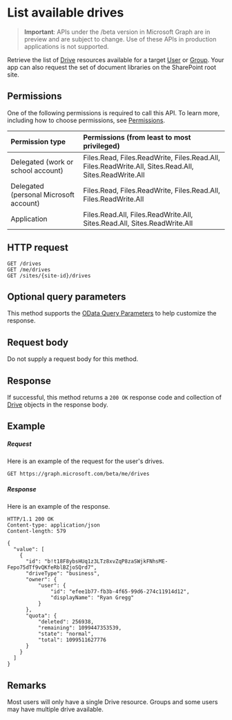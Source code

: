 # List available drives

> **Important**: APIs under the /beta version in Microsoft Graph are in preview and are subject to change. Use of these APIs in production applications is not supported.

Retrieve the list of [Drive](../resources/drive.md) resources available for a target [User](../resources/user.md) or [Group](../resources/group.md).
Your app can also request the set of document libraries on the SharePoint root site.

## Permissions

One of the following permissions is required to call this API. To learn more, including how to choose permissions, see [Permissions](../../../concepts/permissions_reference.md).

|Permission type      | Permissions (from least to most privileged)              | 
|:--------------------|:---------------------------------------------------------| 
|Delegated (work or school account) | Files.Read, Files.ReadWrite, Files.Read.All, Files.ReadWrite.All, Sites.Read.All, Sites.ReadWrite.All    | 
|Delegated (personal Microsoft account) | Files.Read, Files.ReadWrite, Files.Read.All, Files.ReadWrite.All    | 
|Application | Files.Read.All, Files.ReadWrite.All, Sites.Read.All, Sites.ReadWrite.All | 

## HTTP request

<!-- { "blockType": "ignored" } -->
```http
GET /drives
GET /me/drives
GET /sites/{site-id}/drives
```

## Optional query parameters

This method supports the [OData Query Parameters](http://developer.microsoft.com/en-us/graph/docs/overview/query_parameters) to help customize the response.

## Request body

Do not supply a request body for this method.

## Response

If successful, this method returns a `200 OK` response code and collection of [Drive](../resources/drive.md) objects in the response body.

## Example

##### Request

Here is an example of the request for the user's drives.

<!-- {
  "blockType": "request",
  "name": "get_drives"
}-->
```http
GET https://graph.microsoft.com/beta/me/drives
```

##### Response
Here is an example of the response.
<!-- {
  "blockType": "response",
  "truncated": true,
  "@odata.type": "microsoft.graph.drive",
  "isCollection": true
} -->
```http
HTTP/1.1 200 OK
Content-type: application/json
Content-length: 579

{
  "value": [
    {
      "id": "b!t18F8ybsHUq1z3LTz8xvZqP8zaSWjkFNhsME-Fepo75dTf9vQKfeRblBZjoSQrd7",
      "driveType": "business",    
      "owner": {
          "user": {
              "id": "efee1b77-fb3b-4f65-99d6-274c11914d12",
              "displayName": "Ryan Gregg"
          }
      },
      "quota": {
          "deleted": 256938,
          "remaining": 1099447353539,
          "state": "normal",
          "total": 1099511627776
      }
    }
  ]
}
```

## Remarks

Most users will only have a single Drive resource.
Groups and some users may have multiple drive available.

<!-- uuid: 8fcb5dbc-d5aa-4681-8e31-b001d5168d79
2015-10-25 14:57:30 UTC -->
<!-- {
  "type": "#page.annotation",
  "description": "List drives",
  "keywords": "",
  "section": "documentation",
  "tocPath": "OneDrive/Drive/List Drives"
}-->
